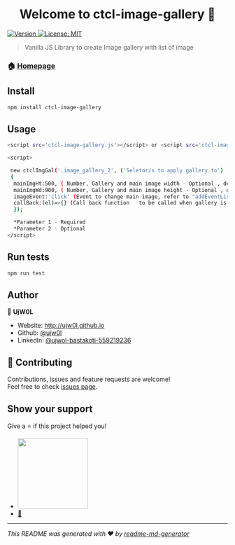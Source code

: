 <h1 align="center">Welcome to ctcl-image-gallery 👋</h1>
<p>
  <a href="https://www.npmjs.com/package/ctcl-image-gallery" target="_blank">
    <img alt="Version" src="https://img.shields.io/npm/v/ctcl-image-gallery.svg">
  </a>
  <a href="#" target="_blank">
    <img alt="License: MIT" src="https://img.shields.io/badge/License-MIT-yellow.svg" />
  </a>
</p>

> Vanilla JS Library to create Image gallery with list of image

### 🏠 [Homepage](https://github.com/ujw0l/ctcl-image-gallery-js)

## Install

```sh
npm install ctcl-image-gallery
```

## Usage

```sh
<script src='ctcl-image-gallery.js'></script> or <script src='ctcl-image-gallery.min.js'></script>

<script>

 new ctclImgGal('.image_gallery_2', ('Seletor/s to apply gallery to')
 {
  mainImgHt:500, ( Number, Gallery and main image width - Optional , default : Element width )
  mainImgWd:900, ( Number, Gallery and main image height - Optional , default : Element Height )
  imageEvent:'click' (Event to change main image, refer to "addEventListener" in JS, - Optional, default: click)
  callBack:(el)=>{} (Call back function   to be called when gallery is applied which get gallery element as parameter - Optional )
  });

  *Parameter 1 - Required
  *Parameter 2 - Optional
</script>
```

## Run tests

```sh
npm run test
```

## Author

👤 **UjW0L**

* Website: http://ujw0l.github.io
* Github: [@ujw0l](https://github.com/ujw0l)
* LinkedIn: [@ujwol-bastakoti-559219236](https://linkedin.com/in/ujwol-bastakoti-559219236)

## 🤝 Contributing

Contributions, issues and feature requests are welcome!<br />Feel free to check [issues page](https://github.com/ujw0l/ctcl-image-gallery-js/issues). 

## Show your support

Give a ⭐️ if this project helped you!

<ul>
<li>
<a href="https://www.patreon.com/ujw0l">
  <img src="https://c5.patreon.com/external/logo/become_a_patron_button@2x.png" width="160">
</a>
</li>
<li>
<a href="https://www.buymeacoffee.com/ujw0l" title=" Buy me Beer"> 🍺 </a>
</li>
</ul>

***
_This README was generated with ❤️ by [readme-md-generator](https://github.com/kefranabg/readme-md-generator)_
